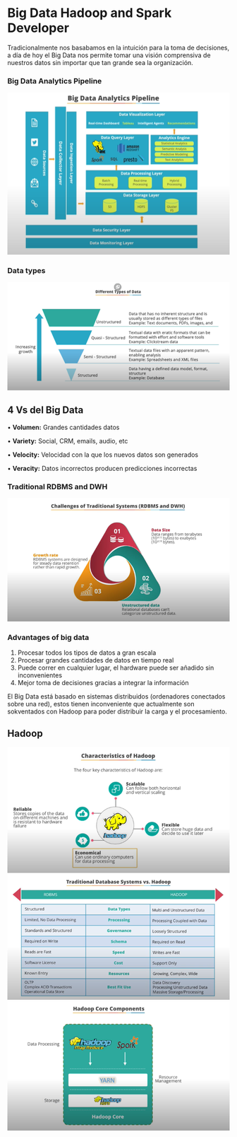 # Big Data Hadoop and Spark Developer

Tradicionalmente nos basabamos en la intuición para la toma de decisiones, a día de hoy el Big Data nos permite tomar una visión comprensiva de nuestros datos sin importar que tan grande sea la organización.

### Big Data Analytics Pipeline
![datos espaciales en compass](./imgs/bigDataPipeline.PNG)

### Data types
![datos espaciales en compass](./imgs/typesData.PNG)

## 4 Vs del Big Data

• **Volumen:** Grandes cantidades datos

• **Variety:** Social, CRM, emails, audio, etc

• **Velocity:** Velocidad con la que los nuevos datos son generados

• **Veracity:** Datos incorrectos producen predicciones incorrectas


### Traditional RDBMS and DWH
![datos espaciales en compass](./imgs/traditional.PNG)

### Advantages of big data
1. Procesar todos los tipos de datos a gran escala
2. Procesar grandes cantidades de datos en tiempo real
3. Puede correr en cualquier lugar, el hardware puede ser añadido sin inconvenientes
4. Mejor toma de decisiones gracias a integrar la información

El Big Data está basado en sistemas distribuidos (ordenadores conectados sobre una red), estos tienen inconveniente que actualmente son sokventados con Hadoop para poder distribuir la carga y el procesamiento.

## Hadoop

![datos espaciales en compass](./imgs/hadoop.PNG)
![datos espaciales en compass](./imgs/traditionalVShadoop.PNG)
![datos espaciales en compass](./imgs/hadoopCore.PNG)


